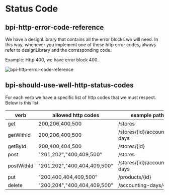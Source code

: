 # Status Code

## bpi-http-error-code-reference

We have a designLibrary that contains all the error blocks we will need. In this way, whenever you implement one of these http error codes, always refer to designLibrary and the corresponding code.

Example: Http 400, we have error block 400.

![bpi-http-error-code-reference](https://raw.github.com/bancobpi/style-guide/main/static/bpi-http-error-code-reference.jpg)

## bpi-should-use-well-http-status-codes

For each verb we have a specific list of http codes that we must respect. Below is this list:


verb        | allowed http codes            | example path
------------|-------------------------------|---------
 get        | 200,206,400,500               | /stores
 getWithId  | 200,206,400,500               | /stores/{id}/accounting-days
 getById    | 200,400,404,500               | /stores/{id}
 post       | "201,202","400,409,500"       | /stores
 postWithId | "201,202","400,404,409,500"   | /stores/{id}/accounting-days
 put        |"200,400,404,409,500"          | /products/{id}
 delete     |"200,204","400,404,409,500"    | /accounting-days/{id}
